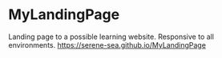 # MyLandingPage
Landing page to a possible learning website.
Responsive to all environments.
https://serene-sea.github.io/MyLandingPage
